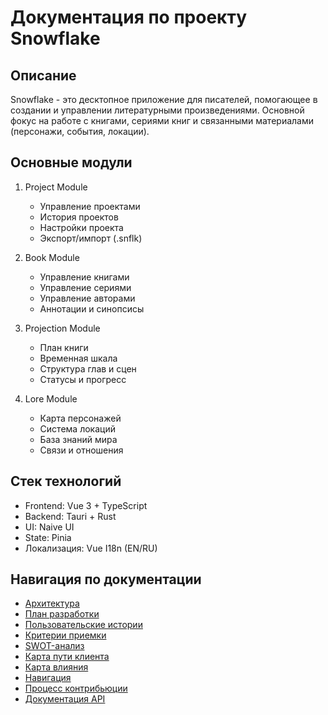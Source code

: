 # Документация по проекту Snowflake

## Описание

Snowflake - это десктопное приложение для писателей, помогающее в создании и управлении литературными произведениями. Основной фокус на работе с книгами, сериями книг и связанными материалами (персонажи, события, локации).

## Основные модули

1. Project Module

   - Управление проектами
   - История проектов
   - Настройки проекта
   - Экспорт/импорт (.snflk)

2. Book Module

   - Управление книгами
   - Управление сериями
   - Управление авторами
   - Аннотации и синопсисы

3. Projection Module

   - План книги
   - Временная шкала
   - Структура глав и сцен
   - Статусы и прогресс

4. Lore Module
   - Карта персонажей
   - Система локаций
   - База знаний мира
   - Связи и отношения

## Стек технологий

- Frontend: Vue 3 + TypeScript
- Backend: Tauri + Rust
- UI: Naive UI
- State: Pinia
- Локализация: Vue I18n (EN/RU)

## Навигация по документации

- [Архитектура](architecture.md)
- [План разработки](plan.md)
- [Пользовательские истории](user-stories-tasks.md)
- [Критерии приемки](acceptance-criteria.md)
- [SWOT-анализ](swot.md)
- [Карта пути клиента](customer-journey-map.md)
- [Карта влияния](impact-mapping.md)
- [Навигация](navigation.md)
- [Процесс контрибьюции](contributing.md)
- [Документация API](api-documentation.md)
